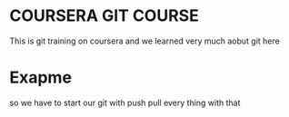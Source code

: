COURSERA GIT COURSE
============
This is git training on coursera and we learned very much aobut git here
# Exapme
so we have to start our git with push pull every thing with that